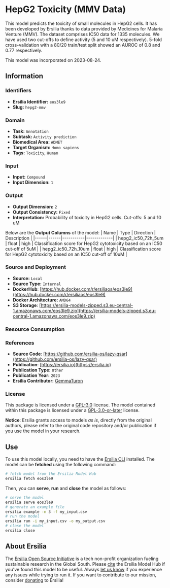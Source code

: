 # HepG2 Toxicity (MMV Data)

This model predicts the toxicity of small molecules in HepG2 cells. It has been developed by Ersilia thanks to data provided by Medicines for Malaria Venture (MMV). The dataset comprises IC50 data for 1335 molecules. We have used two cut-offs to define activity (5 and 10 uM respectively). 5-fold cross-validation with a 80/20 train/test split showed an AUROC of 0.8 and 0.77 respectively. 

This model was incorporated on 2023-08-24.

## Information
### Identifiers
- **Ersilia Identifier:** `eos3le9`
- **Slug:** `hepg2-mmv`

### Domain
- **Task:** `Annotation`
- **Subtask:** `Activity prediction`
- **Biomedical Area:** `ADMET`
- **Target Organism:** `Homo sapiens`
- **Tags:** `Toxicity`, `Human`

### Input
- **Input:** `Compound`
- **Input Dimension:** `1`

### Output
- **Output Dimension:** `2`
- **Output Consistency:** `Fixed`
- **Interpretation:** Probability of toxicity in HepG2 cells. Cut-offs: 5 and 10 uM

Below are the **Output Columns** of the model:
| Name | Type | Direction | Description |
|------|------|-----------|-------------|
| hepg2_ic50_72h_5um | float | high | Classification score for HepG2 cytotoxicity based on an IC50 cut-off of 5uM |
| hepg2_ic50_72h_10um | float | high | Classification score for HepG2 cytotoxicity based on an IC50 cut-off of 10uM |


### Source and Deployment
- **Source:** `Local`
- **Source Type:** `Internal`
- **DockerHub**: [https://hub.docker.com/r/ersiliaos/eos3le9](https://hub.docker.com/r/ersiliaos/eos3le9)
- **Docker Architecture:** `AMD64`
- **S3 Storage**: [https://ersilia-models-zipped.s3.eu-central-1.amazonaws.com/eos3le9.zip](https://ersilia-models-zipped.s3.eu-central-1.amazonaws.com/eos3le9.zip)

### Resource Consumption


### References
- **Source Code**: [https://github.com/ersilia-os/lazy-qsar](https://github.com/ersilia-os/lazy-qsar)
- **Publication**: [https://ersilia.io](https://ersilia.io)
- **Publication Type:** `Other`
- **Publication Year:** `2023`
- **Ersilia Contributor:** [GemmaTuron](https://github.com/GemmaTuron)

### License
This package is licensed under a [GPL-3.0](https://github.com/ersilia-os/ersilia/blob/master/LICENSE) license. The model contained within this package is licensed under a [GPL-3.0-or-later](LICENSE) license.

**Notice**: Ersilia grants access to models _as is_, directly from the original authors, please refer to the original code repository and/or publication if you use the model in your research.


## Use
To use this model locally, you need to have the [Ersilia CLI](https://github.com/ersilia-os/ersilia) installed.
The model can be **fetched** using the following command:
```bash
# fetch model from the Ersilia Model Hub
ersilia fetch eos3le9
```
Then, you can **serve**, **run** and **close** the model as follows:
```bash
# serve the model
ersilia serve eos3le9
# generate an example file
ersilia example -n 3 -f my_input.csv
# run the model
ersilia run -i my_input.csv -o my_output.csv
# close the model
ersilia close
```

## About Ersilia
The [Ersilia Open Source Initiative](https://ersilia.io) is a tech non-profit organization fueling sustainable research in the Global South.
Please [cite](https://github.com/ersilia-os/ersilia/blob/master/CITATION.cff) the Ersilia Model Hub if you've found this model to be useful. Always [let us know](https://github.com/ersilia-os/ersilia/issues) if you experience any issues while trying to run it.
If you want to contribute to our mission, consider [donating](https://www.ersilia.io/donate) to Ersilia!
